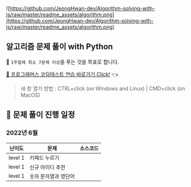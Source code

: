 
![https://github.com/JeongHwan-dev/Algorithm-solving-with-js/raw/master/readme_assets/algorithm.png](https://github.com/JeongHwan-dev/Algorithm-solving-with-js/raw/master/readme_assets/algorithm.png)

## **알고리즘 문제 풀이 with Python**

🎯 `1주일에 최소 7문제 이상`을 푸는 것을 목표로 합니다.
<br> 

[🔗 프로그래머스 코딩테스트 연습 바로가기 Click!](https://programmers.co.kr/learn/challenges) 👈
> 

> 새 창 열기 방법 : CTRL+click (on Windows and Linux) | CMD+click (on MacOS)
> 

## **📅 문제 풀이 진행 일정**

### **2022년 6월**

| 난이도 | 문제 | 소스코드 |
| --- | --- | --- |
| level 1 | 키패드 누르기 |  |
| level 1 | 신규 아이디 추천 |  |
| level 1 | 숫자 문자열과 영단어 |  |

